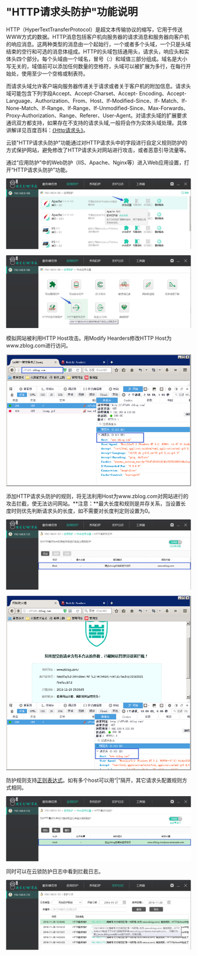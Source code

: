 # "HTTP请求头防护"功能说明
HTTP（HyperTextTransferProtocol）是超文本传输协议的缩写，它用于传送WWW方式的数据。HTTP消息包括客户机向服务器的请求消息和服务器向客户机的响应消息。这两种类型的消息由一个起始行，一个或者多个头域，一个只是头域结束的空行和可选的消息体组成。HTTP的头域包括通用头，请求头，响应头和实体头四个部分。每个头域由一个域名，冒号（:）和域值三部分组成。域名是大小写无关的，域值前可以添加任何数量的空格符，头域可以被扩展为多行，在每行开始处，使用至少一个空格或制表符。

而请求头域允许客户端向服务器传递关于请求或者关于客户机的附加信息。请求头域可能包含下列字段Accept、Accept-Charset、Accept- Encoding、Accept-Language、Authorization、From、Host、If-Modified-Since、If- Match、If-None-Match、If-Range、If-Range、If-Unmodified-Since、Max-Forwards、 Proxy-Authorization、Range、Referer、User-Agent。对请求头域的扩展要求通讯双方都支持，如果存在不支持的请求头域,一般将会作为实体头域处理。具体讲解详见百度百科：[《Http请求头》](http://baike.baidu.com/link?url=IsWMsmwdXsas6aeWkam7PNRQCcKROq9pbDO-feJzbjPLaP1tRlX6CqyRMwBL6mb5PVydceHCN2RMyMQvq_ByVNrYC8rwuvqssKsBsZtIHAHXN0cnnUU_1gFVyTsKR9ux)。

云锁"HTTP请求头防护"功能通过对HTTP请求头中的字段进行自定义规则防护的方式保护网站，避免修改了HTTP请求头对网站进行攻击，或者恶意引导流量等。

通过“应用防护”中的Web防护（IIS、Apache、Nginx等）进入Web应用设置，打开“HTTP请求头防护”功能。

![](/assets/f0701.png)

![](/assets/f1401.png)

模拟网站被利用HTTP Host攻击。用Modify Hearders修改HTTP Host为www.zblog.com进行访问。

![](/assets/f1402.png)

添加HTTP请求头防护的规则，将无法利用Host为www.zblog.com对网站进行的攻击拦截，使无法访问网站。**注意：**最大长度和规则是并存关系，当设置长度时则优先判断请求头的长度，如不需要对长度判定则设置为0。

![](/assets/f1403.png)

![](/assets/f1404.png)

防护规则支持[正则表达式](http://baike.baidu.com/link?url=NOn7ln6wWWmYHEUQWttZHAQY18qf5Wnk-3e-ivSq2RaBEnLycsmvizxW3_h6mwPzYjYsxV5xD6fKo69BvSai3gAdhvOQtQVHTGV8qg5EY7yEaMAuLWjeFvtOszahkHsqQmobBGQulyyuc9IkxcXguK)。如有多个host可以用“|”隔开，其它请求头配置规则方式相同。

![](/assets/f1405.png)

同时可以在云锁防护日志中看到拦截日志。

![](/assets/f1406.png)